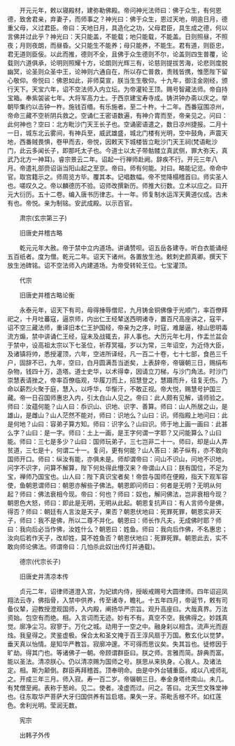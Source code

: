 <!-- { "loadSidebar": true } -->
　　开元元年，敕以寝殿材，建弥勒佛殿。帝问神光法师曰：佛于众生，有何恩德，致舍君亲，弃妻子，而师事之？神光曰：佛于众生，恩过天地，明逾日月，德重父母，义过君臣。帝曰：天地日月，具造化之功，父母君臣，具生成之德，何以言佛并过此乎？神光曰：天只能盖，不能载；地只能载，不能盖。日则照昼，不照夜；月则夜朗，而昼昏。父只能生不能养；母只能养，不能生。君有道，则臣忠，君无道则臣佞。以此而推，德则不全，且佛于众生德则不尔，论盖则四生普覆，论载则六道俱承，论明则照耀十方，论朗则光辉三有，论慈则提拔苦海，论悲则度脱幽冥，论圣则众圣中王，论神则六通自在，所以存亡普救，贵贱皆携，惟愿陛下留心敬仰。帝悦曰：佛恩如此，非师莫宣，朕当生生敬仰。十九年，御注金刚经，颁行天下。天宝六年，诏不空法师入内立坛。为帝灌轮王顶。赐号智藏法师。帝自持宝箱。奉紫袈裟七年。大将军高力士。于西京建宝寿寺成。铸洪钟办斋以庆之。举朝毕集约以击钟一杵。施钱百缗。有乐施者。至二十杵。十二年。西番寇围凉州，帝命三藏不空祈阴兵救之。空诵仁王密语数遍，有神介胄而至，帝亲见之。问曰：此何神也？空曰：北方毗沙门天王长子也。空诵密语遣之，数日凉州捷报。二月十一日，城东北云雾间，有神兵至，威武雄盛，城北门楼有光明，空中鼓角，声震天地，西番贼畏惧，卷甲而去，帝悦，因敕天下城楼皆立毗沙门天王祠(梵语毗沙门，此云多闻长子，即那吒太子也。今道士以太子带骷髅立真武侧，罪大弥天，真武乃北方一神耳)。睿宗景云二年。诏起一行禅师赴阙。辞疾不行。开元三年八月。帝遣礼部赍诏诣当阳山起之至京。帝曰。师有何能。对曰。略能记览。帝命中官。取宫籍示之。师周览方毕。覆其本。记唱数幅。帝不觉降榻稽首曰。师实圣人也。嗟叹久之。帝以麟德历不验。诏师改撰新历。师推大衍数。立术以应之。曰开元大衍历。五十二卷。编入唐书历律志。十一年。师复制水运浑天黄道仪成。古未有也。帝悦。亲为制铭。安武成殿。以示百官。

　　肃宗(玄宗第三子)

　　旧唐史并稽古略

　　乾元元年大赦。帝于禁中立内道场。讲诵赞呗。诏五岳各建寺。听白衣能诵经五百纸者。度为僧。乾元二年。诏天下诸州。各置放生池。敕刺史颜真卿。撰天下放生池碑铭。诏不空法师入内建道场。为帝受转轮王位。七宝灌顶。

　　代宗

　　旧唐史并稽古略论衡

　　永泰元年，诏天下有司，毋得捶辱僧尼，九月铸金铜佛像于光顺门，率百僚拜祀之，十月吐蕃寇，逼京师，内出仁王经辇送西明诸寺，置百尺高座讲之，寇平，诏不空三藏法师，重译旧本仁王护国经，帝亲为之序，时寇，难屡逼，禄山思明毒流方煽，禁中讲诵仁王经，寇未及战辄去，非人事也。大历元年七月，作盂兰盆会于禁中，设高祖太宗以下七圣位，祈荐冥福，岁以为常，三年诏空，为近侍大臣，及诸镇将帅，悉授灌顶，六年，空进所译经，凡一百二十卷，七十七部，食邑三千户，固辞不已，九年，空曰，白月圆满吾当逝矣，上表辞帝，帝辍朝三日，赐绢布杂物，钱四十万，造塔。道士史华，以术得幸，因请立刀梯，与沙门角法。时沙门崇慧表请挫之，帝率百僚临观，华履刀而上，招慧登之，慧蹑而升，往复无伤。乃命以薪烈火聚于庭，慧入，以呼华，华惭汗，不敢正视。帝大悦，赐慧号护国三藏。帝一日召国师惠忠入内，引太白山人见之。帝曰：此人颇有见解，请师验之。师曰：汝蕴何能？山人曰：忝识山、识地、识字、善算。师曰：山人所居之山，是雄山，是雌山？山人茫然不能对，师曰：识地么？山曰：识。师指殿上地问曰：此是何地？山曰：容弟子算方知。师曰：识字么？山曰识。师于地上画一画曰：此甚么字？山曰：是一字。师曰：土上一画，是王字何谓一字耶？又问能算么？山曰能。师曰：三七是多少？山曰：国师玩弟子，三七岂非二十一。师曰，却是山人弄贫道，三七是十，何谓二十一。复问，更有何能？山人答曰：弟子纵有，亦不敢向国师开口。师曰：纵汝有能，亦俱未是。师却谓帝曰：问山不识山，问地不识地，问字不识字，问算不解算，陛下何处得此懵汉来？帝谓山人曰：朕有国位，不足为宝，禅师乃国宝也。山人曰：陛下真识宝者矣！帝尝与国师在便殿，指天下观军容使，鱼朝恩谓师曰：朝恩亦解些子佛法。朝恩即问师曰：何者是无明？无明从何起？师曰：佛法衰相今现。帝曰：何也？师曰：奴也，解问佛法，岂非衰相今现？朝恩色大怒，师曰：即此是无明，无明从此起。朝恩复抗声曰：有人言师今是佛，得否？师曰：朝廷有人言汝是天子，果否？朝恩伏地曰：死罪死罪，朝恩实非天子，师曰：我不是佛，所以二尊不并化。朝恩曰：师长作凡夫，无成佛时耶？师曰：我向后必当作佛，汝姓什么？朝恩曰：姓鱼。师曰：我向后作佛，不名惠忠；汝向后若作天子，改却姓，莫不姓鱼否？朝恩伏地曰：死罪死罪。朝恩此去，实不敢向师论佛法。师谓帝曰：几怕杀此奴(出传灯并通载)。

　　德宗(代宗长子)

　　旧唐史并清凉本传

　　贞元二年，诏律师道澄入宫，为妃嫔内侍，授皈戒赐号大圆律师。四年诏迎凤翔法云寺，佛指骨，入禁中供养，传至诸寺，瞻礼。十五年四月，帝诞节，敕有司备仪辇，迎教授澄观国师，入内殿，阐扬华严宗旨。观升高座曰。大哉真界。万法资始。包空有而绝。相。入言词而无迹。妙有不有。真空不空。我佛得之。妙践真觉。廓净尘习。寂寥于。万化之城。动用于一空之中。融身刹以相含。流声光而遐烛。我皇得之。灵鉴虚极。保合太和圣文掩于百王淳风扇于万国。敷玄化以觉梦。垂天真以怡情。是知华严教旨。寂廓冲邃。不可得而思议矣。失其旨也。徒修因于旷劫。得其门也。等诸佛子一朝。帝顾谓群臣曰。朕之师。言雅而简。辞典而富。能以圣法。清凉朕心。仍以清凉赐为国师之号。朕思从来执身。心我人。及诸法定。相。斯为颠倒。群臣再拜稽首。顶奉明命。由是中外台辅重臣。咸以八戒师礼之。开成三年三月。师入寂。寿一百二岁。帝辍朝三日。奉金身塔终南山。未几。有梵僧至阙。表称于葱岭。见二。使者。凌虚而过。问之。答曰。北天竺文殊堂神也。往东取华严菩萨大牙归国供养有旨启塔。果失一牙。茶毗舌根不坏。如红莲色。舍利光明。莹润无数。

　　宪宗

　　出韩子外传

